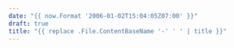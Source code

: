 ```yaml
---
date: "{{ now.Format '2006-01-02T15:04:05Z07:00' }}"
draft: true
title: "{{ replace .File.ContentBaseName '-' ' ' | title }}"
---
```

